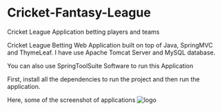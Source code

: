 # Cricket-Fantasy-League
Cricket League Application betting players and teams

Cricket League Betting Web Application built on top of Java, SpringMVC and ThymeLeaf.
I have use Apache Tomcat Server and MySQL database.

You can also use SpringToolSuite Software to run this Application

First, install all the dependencies to run the project and then run the application.

Here, some of the screenshot of applications 
![logo](https://github.com/AyushAgarwaal/Cricket-Fantasy-League/assets/85094021/25b666a7-c0ec-42ed-8a0d-ae3473d9fe6e)
